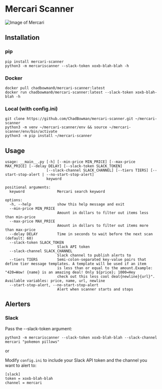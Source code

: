 # Mercari Scanner

![Image of Mercari](https://upload.wikimedia.org/wikipedia/commons/7/7f/Mercari_logo_2018.svg)

## Installation

### pip
```
pip install mercari-scanner
python3 -m mercariscanner --slack-token xoxb-blah-blah -h 
```

### Docker
```
docker pull chadbowman0/mercari-scanner:latest
docker run chadbowman0/mercari-scanner:latest --slack-token xoxb-blah-blah -h
```

### Local (with config.ini)
```
git clone https://github.com/ChadBowman/mercari-scanner.git ~/mercari-scanner
python3 -m venv ~/mercari-scanner/env && source ~/mercari-scanner/env/bin/activate
python3 -m pip install ~/mercari-scanner
```

## Usage

```
usage: __main__.py [-h] [--min-price MIN_PRICE] [--max-price MAX_PRICE] [--delay DELAY] [--slack-token SLACK_TOKEN]
                   [--slack-channel SLACK_CHANNEL] [--tiers TIERS] [--start-stop-alert | --no-start-stop-alert]
                   keyword

positional arguments:
  keyword               Mercari search keyword

options:
  -h, --help            show this help message and exit
  --min-price MIN_PRICE
                        Amount in dollars to filter out items less than min-price
  --max-price MAX_PRICE
                        Amount in dollars to filter out items more than max-price
  --delay DELAY         Time in seconds to wait before the next scan (default: 60)
  --slack-token SLACK_TOKEN
                        Slack API token
  --slack-channel SLACK_CHANNEL
                        Slack channel to publish alerts to
  --tiers TIERS         Semi-colon-separated key-value pairs that define tier message templates. A template will be used if an item
                        is less than or equal to the amount.Example: "420=Wow! {name} is an amazing deal! Only ${price}; 1000=Hey
                        check out this less cool deal{newline}{url}". Available variables: price, name, url, newline
  --start-stop-alert, --no-start-stop-alert
                        Alert when scanner starts and stops
```

## Alerters

### Slack

Pass the --slack-token argument:
```
python3 -m mercariscanner --slack-token xoxb-blah-blah --slack-channel mercari "pokemon pillows"
```

or

Modify `config.ini` to include your Slack API token and the channel you want to alert to:

```
[slack]
token = xoxb-blah-blah
channel = mercari
```
